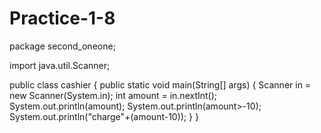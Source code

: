 # Practice-1-8
package second_oneone;

import java.util.Scanner;

public class cashier {
	public static void main(String[] args) {
       Scanner in = new Scanner(System.in);
       int amount = in.nextInt();
       System.out.println(amount);
       System.out.println(amount>-10);
       System.out.println("charge"+(amount-10));
}
}
